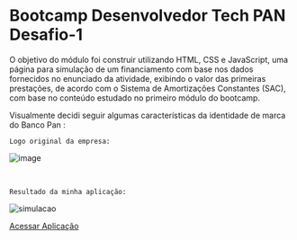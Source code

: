 # Bootcamp Desenvolvedor Tech PAN Desafio-1

O objetivo do módulo foi construir utilizando HTML, CSS e JavaScript, uma página para simulação de um
financiamento com base nos dados fornecidos no enunciado da atividade, exibindo o valor das primeiras prestações,
de acordo com o Sistema de Amortizações Constantes (SAC), com base no conteúdo estudado no primeiro módulo do bootcamp.

Visualmente decidi seguir algumas características da identidade de marca do Banco Pan :




`Logo original da empresa:` 

![image](https://user-images.githubusercontent.com/77770841/135282691-60f6f8f6-7688-42ff-a2fc-e234f94f74eb.png)


<br>


`Resultado da minha aplicação:`

![simulacao](https://user-images.githubusercontent.com/77770841/135280866-4f402d7b-9a0b-4314-bccd-b1c50899395b.gif)

<a href="https://optimistic-austin-9e1dd7.netlify.app/">Acessar Aplicação</a>

